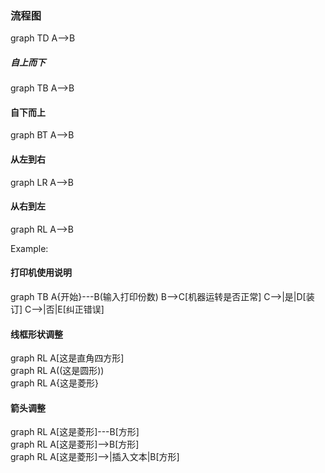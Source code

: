 ### 流程图

<div class="mermaid">
graph TD
         A-->B
</div>




##### 自上而下  

<div class="mermaid">
graph TB
A-->B
</div>

#### 自下而上  

<div class="mermaid">
graph BT
A-->B
</div>

#### 从左到右

<div class="mermaid">
graph LR
A-->B
</div>

#### 从右到左

<div class="mermaid">
graph RL
A-->B
</div>

Example:  

#### 打印机使用说明  

<div class="mermaid">
graph TB
      A{开始}---B(输入打印份数)
      B-->C[机器运转是否正常]
      C-->|是|D[装订]
      C-->|否|E[纠正错误]
</div>

#### 线框形状调整
<div class="mermaid">
graph RL
A[这是直角四方形]
</div>

<div class="mermaid">
graph RL
A((这是圆形))
</div>

<div class="mermaid">
graph RL
A{这是菱形}
</div>

#### 箭头调整  

<div class="mermaid">
graph RL
A[这是菱形]---B[方形]
</div>

<div class="mermaid">
graph RL
A[这是菱形]-->B[方形]
</div>

<div class="mermaid">
graph RL
A[这是菱形]-->|插入文本|B[方形]
</div>